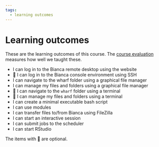 ```yaml
---
tags:
  - learning outcomes
---
```


# Learning outcomes

These are the learning outcomes of this course.
The [course evaluation](evaluation.md) measures how well we taught
these.

- I can log in to the Bianca remote desktop using the website
- :rocket: I can log in to the Bianca console environment using SSH
- I can navigate to the wharf folder using a graphical file manager
- I can manage my files and folders using a graphical file manager
- :rocket: I can navigate to the `wharf` folder using a terminal
- :rocket: I can manage my files and folders using a terminal
- I can create a minimal executable bash script
- I can use modules
- I can transfer files to/from Bianca using FileZilla
- I can start an interactive session
- I can submit jobs to the scheduler
- I can start RStudio

The items with :rocket: are optional.
